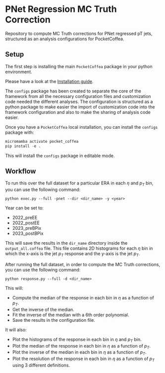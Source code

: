 # PNet Regression MC Truth Correction
Repository to compute MC Truth corrections for PNet regressed pT jets, structured as an analysis configurations for PocketCoffea.


## Setup

The first step is installing the main `PocketCoffea` package in your python environment.

Please have a look at the [Installation guide](https://pocketcoffea.readthedocs.io/en/latest/installation.html).

The `configs` package has been created to separate the core of the framework from all the necessary configuration files
and customization code needed the different analyses. The configuration is structured as a python package to make easier
the import of customization code into the framework configuration and also to make the sharing of analysis code easier.

Once you have a `PocketCoffea` local installation, you can install the `configs` package with:

```python
micromamba activate pocket_coffea
pip install -e .
```

This will install the `configs` package in editable mode.


## Workflow

To run this over the full dataset for a particular ERA in each $\eta$ and $p_T$ bin, you can use the following command:
```
python exec.py --full -pnet --dir <dir_name> -y <year>
```

Year can be set to:
- 2022_preEE
- 2022_postEE
- 2023_preBPix
- 2023_postBPix

This will save the results in the `dir_name` directory inside the
`output_all.coffea` file. This file contains 2D histograms for each $\eta$ bin in which the x-axis is the jet $p_T$ response and the y-axis is the jet $p_T$.


After running the full dataset, in order to compute the MC Truth corrections, you can use the following command:
```
python response.py --full -d <dir_name>
```
This will:
- Compute the median of the response in each bin in $\eta$ as a function of $p_T$.
- Get the inverse of the median.
- Fit the inverse of the median with a 6th order polynomial.
- Save the results in the configuration file.

It will also:
- Plot the histograms of the response in each bin in $\eta$ and $p_T$ bin.
- Plot the median of the response in each bin in $\eta$ as a function of $p_T$.
- Plot the inverse of the median in each bin in $\eta$ as a function of $p_T$.
- Plot the resolution of the response in each bin in $\eta$ as a function of $p_T$ using 3 different definitions.
